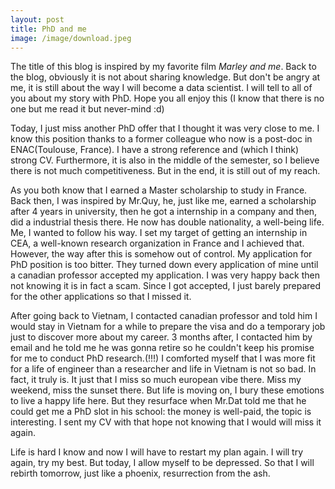 ```yaml
---
layout: post
title: PhD and me
image: /image/download.jpeg
---
```


The title of this blog is inspired by my favorite film *Marley and me*. Back to the blog, obviously it is not about sharing knowledge. But don't be angry at me, it is still about the way I will become a data scientist. I will tell to all of you about my story with PhD. Hope you all enjoy this (I know that there is no one but me read it but never-mind :d)

Today, I just miss another PhD offer that I thought it was very close to me. I know this position thanks to a former colleague who now is a post-doc in ENAC(Toulouse, France). I have a strong reference and (which I think) strong CV. Furthermore, it is also in the middle of the semester, so I believe there is not much competitiveness. But in the end, it is still out of my reach.

As you both know that I earned a Master scholarship to study in France. Back then, I was inspired by Mr.Quy, he, just like me, earned a scholarship after 4 years in university, then he got a internship in a company and then, did a industrial thesis there. He now has double nationality, a well-being life. Me, I wanted to follow his way. I set my target of getting an internship in CEA, a well-known research organization in France and I achieved that. However, the way after this is somehow out of control. My application for PhD position is too bitter. They turned down every application of mine until a canadian professor accepted my application. I was very happy back then not knowing it is in fact a scam. Since I got accepted, I just barely prepared for the other applications so that I missed it.

After going back to Vietnam, I contacted canadian professor and told him I would stay in Vietnam for a while to prepare the visa and do a temporary job just to discover more about my career. 3 months after, I contacted him by email and he told me he was gonna retire so he couldn't keep his promise for me to conduct PhD research.(!!!)
I comforted myself that I was more fit for a life of engineer than a researcher and life in Vietnam is not so bad. In fact, it truly is. It just that I miss so much european vibe there. Miss my weekend, miss the sunset there. But life is moving on, I bury these emotions to live a happy life here. But they resurface when Mr.Dat told me that he could get me a PhD slot in his school: the money is well-paid, the topic is interesting. I sent my CV with that hope not knowing that I would will miss it again.

Life is hard I know and now I will have to restart my plan again. I will try again, try my best. But today, I allow myself to be depressed. So that I will rebirth tomorrow, just like a phoenix, resurrection from the ash.
